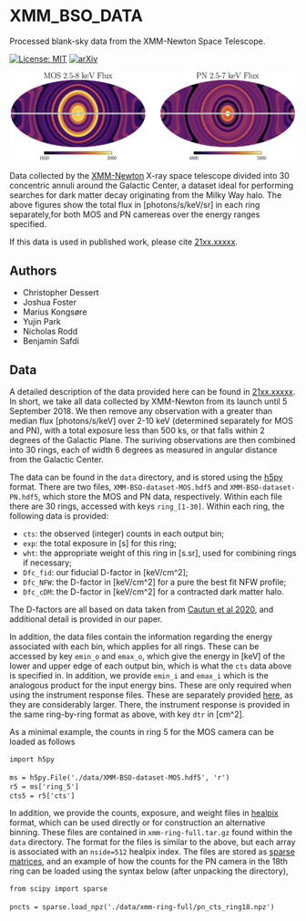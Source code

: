 # XMM_BSO_DATA
Processed blank-sky data from the XMM-Newton Space Telescope.

[![License: MIT](https://img.shields.io/badge/License-MIT-yellow.svg)](https://opensource.org/licenses/MIT)
[![arXiv](https://img.shields.io/badge/arXiv-21xx.xxxxx%20-green.svg)](https://arxiv.org/abs/21xx.xxxxx)

![RingFlux](/data/XMM-Ring-Flux.png "XMM Newton Flux divided into 30 rings for the MOS and PN Cameras")

Data collected by the [XMM-Newton](https://www.cosmos.esa.int/web/xmm-newton) X-ray space telescope divided into 30 concentric annuli around the Galactic Center, a dataset ideal for performing searches for dark matter decay originating from the Milky Way halo. The above figures show the total flux in [photons/s/keV/sr] in each ring separately,for both MOS and PN camereas over the energy ranges specified.

If this data is used in published work, please cite [21xx.xxxxx](https://arxiv.org/abs/21xx.xxxxx).

## Authors

- Christopher Dessert
- Joshua Foster
- Marius Kongsøre
- Yujin Park
- Nicholas Rodd
- Benjamin Safdi

## Data

A detailed description of the data provided here can be found in [21xx.xxxxx](https://arxiv.org/abs/21xx.xxxxx). In short, we take all data collected by XMM-Newton from its launch until 5 September 2018. We then remove any observation with a greater than median flux [photons/s/keV] over 2-10 keV (determined separately for MOS and PN), with a total exposure less than 500 ks, or that falls within 2 degrees of the Galactic Plane. The suriving observations are then combined into 30 rings, each of width 6 degrees as measured in angular distance from the Galactic Center.

The data can be found in the `data` directory, and is stored using the [h5py](https://www.h5py.org/) format. There are two files, `XMM-BSO-dataset-MOS.hdf5` and `XMM-BSO-dataset-PN.hdf5`, which store the MOS and PN data, respectively. Within each file there are 30 rings, accessed with keys `ring_[1-30]`. Within each ring, the following data is provided:
- `cts`: the observed (integer) counts in each output bin;
- `exp`: the total exposure in [s] for this ring;
- `wht`: the appropriate weight of this ring in [s.sr], used for combining rings if necessary;
- `Dfc_fid`: our fiducial D-factor in [keV/cm^2];
- `Dfc_NFW`: the D-factor in [keV/cm^2] for a pure the best fit NFW profile;
- `Dfc_cDM`: the D-factor in [keV/cm^2] for a contracted dark matter halo.

The D-factors are all based on data taken from [Cautun et al 2020](https://academic.oup.com/mnras/article-abstract/494/3/4291/5821286?redirectedFrom=fulltext), and additional detail is provided in our paper.

In addition, the data files contain the information regarding the energy associated with each bin, which applies for all rings. These can be accessed by key `emin_o` and `emax_o`, which give the energy in [keV] of the lower and upper edge of each output bin, which is what the `cts` data above is specified in. In addition, we provide `emin_i` and `emax_i` which is the analogous product for the input energy bins. These are only required when using the instrument response files. These are separately provided [here](...), as they are considerably larger. There, the instrument response is provided in the same ring-by-ring format as above, with key `dtr` in [cm^2].


As a minimal example, the counts in ring 5 for the MOS camera can be loaded as follows

```
import h5py

ms = h5py.File('./data/XMM-BSO-dataset-MOS.hdf5', 'r')
r5 = ms['ring_5']
cts5 = r5['cts']
```

In addition, we provide the counts, exposure, and weight files in [healpix](https://healpix.jpl.nasa.gov/) format, which can be used directly or for construction an alternative binning. These files are contained in `xmm-ring-full.tar.gz` found within the `data` directory. The format for the files is similar to the above, but each array is associated with an `nside=512` healpix index. The files are stored as [sparse matrices](https://docs.scipy.org/doc/scipy/reference/sparse.html), and an example of how the counts for the PN camera in the 18th ring can be loaded using the syntax below (after unpacking the directory),

```
from scipy import sparse

pncts = sparse.load_npz('./data/xmm-ring-full/pn_cts_ring18.npz')
```
